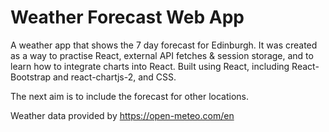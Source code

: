 # Weather Forecast Web App

A weather app that shows the 7 day forecast for Edinburgh. It was created as a way to practise React, external API fetches & session storage, and to learn how to integrate charts into React. Built using React, including React-Bootstrap and react-chartjs-2, and CSS.

The next aim is to include the forecast for other locations.  

Weather data provided by https://open-meteo.com/en 

